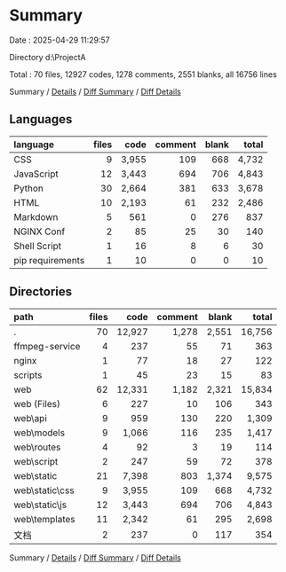 # Summary

Date : 2025-04-29 11:29:57

Directory d:\\ProjectA

Total : 70 files,  12927 codes, 1278 comments, 2551 blanks, all 16756 lines

Summary / [Details](details.md) / [Diff Summary](diff.md) / [Diff Details](diff-details.md)

## Languages
| language | files | code | comment | blank | total |
| :--- | ---: | ---: | ---: | ---: | ---: |
| CSS | 9 | 3,955 | 109 | 668 | 4,732 |
| JavaScript | 12 | 3,443 | 694 | 706 | 4,843 |
| Python | 30 | 2,664 | 381 | 633 | 3,678 |
| HTML | 10 | 2,193 | 61 | 232 | 2,486 |
| Markdown | 5 | 561 | 0 | 276 | 837 |
| NGINX Conf | 2 | 85 | 25 | 30 | 140 |
| Shell Script | 1 | 16 | 8 | 6 | 30 |
| pip requirements | 1 | 10 | 0 | 0 | 10 |

## Directories
| path | files | code | comment | blank | total |
| :--- | ---: | ---: | ---: | ---: | ---: |
| . | 70 | 12,927 | 1,278 | 2,551 | 16,756 |
| ffmpeg-service | 4 | 237 | 55 | 71 | 363 |
| nginx | 1 | 77 | 18 | 27 | 122 |
| scripts | 1 | 45 | 23 | 15 | 83 |
| web | 62 | 12,331 | 1,182 | 2,321 | 15,834 |
| web (Files) | 6 | 227 | 10 | 106 | 343 |
| web\\api | 9 | 959 | 130 | 220 | 1,309 |
| web\\models | 9 | 1,066 | 116 | 235 | 1,417 |
| web\\routes | 4 | 92 | 3 | 19 | 114 |
| web\\script | 2 | 247 | 59 | 72 | 378 |
| web\\static | 21 | 7,398 | 803 | 1,374 | 9,575 |
| web\\static\\css | 9 | 3,955 | 109 | 668 | 4,732 |
| web\\static\\js | 12 | 3,443 | 694 | 706 | 4,843 |
| web\\templates | 11 | 2,342 | 61 | 295 | 2,698 |
| 文档 | 2 | 237 | 0 | 117 | 354 |

Summary / [Details](details.md) / [Diff Summary](diff.md) / [Diff Details](diff-details.md)